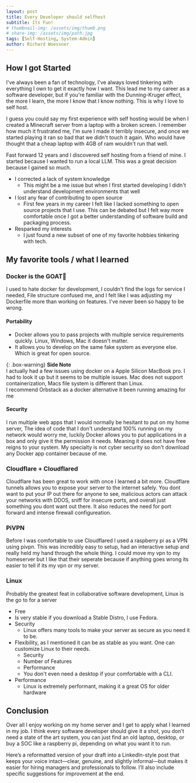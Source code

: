 ```yaml
---
layout: post
title: Every Developer should selfhost
subtitle: Its Fun!
# thumbnail-img: /assets/img/thumb.png
# share-img: /assets/img/path.jpg
tags: [Self-Hosting, System-Admin]
author: Richard Woessner
---
```


## How I got Started
I've always been a fan of technology, I've always loved tinkering with everything I own to get it exactly how I want. This lead me to my career as a software developer, but if you're familiar with the Dunning-Kruger effect, the more I learn, the more I know that I know nothing. This is why I love to self host.

I guess you could say my first experience with self hosting would be when I created a Minecraft server from a laptop with a broken screen. I remember how much it frustrated me, I'm sure I made it terribly insecure, and once we started playing it ran so bad that we didn't touch it again. Who would have thought that a cheap laptop with 4GB of ram wouldn't run that well.

Fast forward 12 years and I discovered self hosting from a friend of mine. I started because I wanted to run a local LLM. This was a great decision because I gained so much.
- I corrected a lack of system knowledge
	- This might be a me issue but when I first started developing I didn't understand development environments that well
- I lost any fear of contributing to open source
	- First few years in my career I felt like I lacked something to open source projects that I use. This can be debated but I felt way more comfortable once I got a better understanding of software build and packaging process. 
- Resparked my interests
	- I just found a new subset of one of my favorite hobbies tinkering with tech.
	  
	  
## My favorite tools / what I learned

### Docker is the GOAT🐐
I used to hate docker for development, I couldn't find the logs for service I needed, File structure confused me, and I felt like I was adjusting my Dockerfile more than working on features. I've never been so happy to be wrong.
#### Portability
- Docker allows you to pass projects with multiple service requirements quickly. Linux, Windows, Mac it doesn't matter. 
- It allows you to develop on the same fake system as everyone else. Which is great for open source.

{: .box-warning}
 **Side Note** <br/>
 I actually had a few issues using docker on a Apple Silicon MacBook pro. I had to look it up but it seems to be multiple issues. Mac does not support containerization, Macs file system is different than Linux.<br/>
 I recommend Orbstack as a docker alternative it been running amazing for me 

#### Security
I run multiple web apps that I would normally be hesitant to put on my home server, The idea of code that I don't understand 100% running on my network would worry me, luckily Docker allows you to put applications in a box and only give it the permission it needs. Meaning it does not have free reigns to your system. My specialty is not cyber security so don't download any Docker app container because of me.
  
### Cloudflare + Cloudflared
Cloudflare has been great to work with once I learned a bit more. Cloudflare tunnels allows you to expose your server to the internet safely. You dont want to put your IP out there for anyone to see, malicious actors can attack your networks with DDOS, sniff for insecure ports, and overall just something you dont want out there. It also reduces the need for port forward and intense firewall configureation.


### PiVPN
Before I was comfortable to use Cloudflared I used a raspberry pi as a VPN using pivpn. This was incredibly easy to setup, had an interactive setup and really held my hand through the whole thing. I could move my vpn to my homeserver but I like that their seperate because if anything goes wrong its easier to tell if its my vpn or my server.


### Linux
Probably the greatest feat in collaborative software development, Linux is the go to for a server
- Free
- Is very stable if you download a Stable Distro, I use Fedora.
- Security
	- Linux offers many tools to make your server as secure as you need it to be.
- Flexibility, as I mentioned it can be as stable as you want. One can customize Linux to their needs.
	- Security
	- Number of Features
	- Performance
	- You don't even need a desktop if your comfortable with a CLI.
- Performance
	- Linux is extremely performant, making it a great OS for older hardware


## Conclusion
Over all I enjoy working on my home server and I get to apply what I learned in my job. I think every software developer should give it a shot, you don't need a state of the art system, you can just find an old laptop, desktop, or buy a SOC like a raspberry pi, depending on what you want it to run.

Here’s a reformatted version of your draft into a LinkedIn-style post that keeps your voice intact—clear, genuine, and slightly informal—but makes it easier for hiring managers and professionals to follow. I’ll also include specific suggestions for improvement at the end.